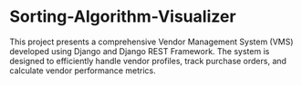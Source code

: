 # Sorting-Algorithm-Visualizer
This project presents a comprehensive Vendor Management System (VMS) developed using Django and Django REST Framework. The system is designed to efficiently handle vendor profiles, track purchase orders, and calculate vendor performance metrics.
